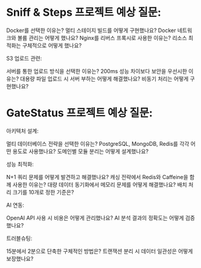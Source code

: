 # Sniff & Steps 프로젝트 예상 질문:

Docker를 선택한 이유는?
멀티 스테이지 빌드를 어떻게 구현했나요?
Docker 네트워크와 볼륨 관리는 어떻게 했나요?
Nginx를 리버스 프록시로 사용한 이유는?
리소스 최적화는 구체적으로 어떻게 했나요?

S3 업로드 관련:

서버를 통한 업로드 방식을 선택한 이유는?
200ms 성능 차이보다 보안을 우선시한 이유는?
대용량 파일 업로드 시 서버 부하는 어떻게 해결했나요?
비동기 처리는 어떻게 구현했나요?

# GateStatus 프로젝트 예상 질문:


아키텍처 설계:

멀티 데이터베이스 전략을 선택한 이유는?
PostgreSQL, MongoDB, Redis를 각각 어떤 용도로 사용했나요?
도메인별 모듈 분리는 어떻게 설계했나요?

성능 최적화:

N+1 쿼리 문제를 어떻게 발견하고 해결했나요?
캐싱 전략에서 Redis와 Caffeine을 함께 사용한 이유는?
대량 데이터 동기화에서 메모리 문제를 어떻게 해결했나요?
배치 처리 크기를 10개로 정한 기준은?

AI 연동:

OpenAI API 사용 시 비용은 어떻게 관리했나요?
AI 분석 결과의 정확도는 어떻게 검증했나요?

트러블슈팅:

15분에서 2분으로 단축한 구체적인 방법은?
트랜잭션 분리 시 데이터 일관성은 어떻게 보장했나요?